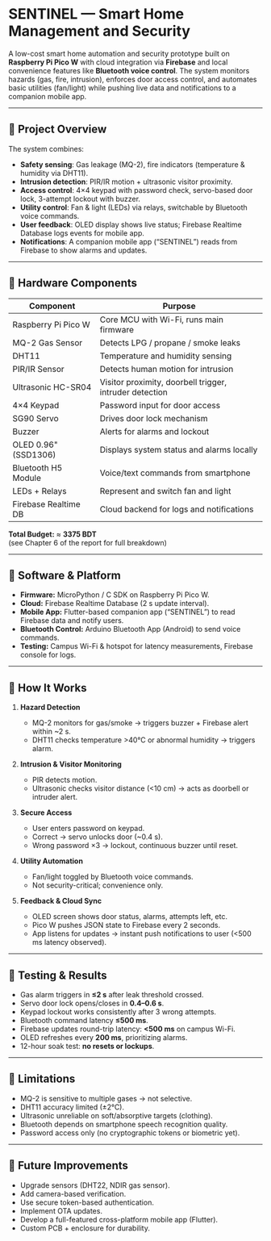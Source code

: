 # SENTINEL — Smart Home Management and Security

A low-cost smart home automation and security prototype built on **Raspberry Pi Pico W** with cloud integration via **Firebase** and local convenience features like **Bluetooth voice control**. The system monitors hazards (gas, fire, intrusion), enforces door access control, and automates basic utilities (fan/light) while pushing live data and notifications to a companion mobile app.

---

## 🔹 Project Overview
The system combines:
- **Safety sensing**: Gas leakage (MQ-2), fire indicators (temperature & humidity via DHT11).
- **Intrusion detection**: PIR/IR motion + ultrasonic visitor proximity.
- **Access control**: 4×4 keypad with password check, servo-based door lock, 3-attempt lockout with buzzer.
- **Utility control**: Fan & light (LEDs) via relays, switchable by Bluetooth voice commands.
- **User feedback**: OLED display shows live status; Firebase Realtime Database logs events for mobile app.
- **Notifications**: A companion mobile app (“SENTINEL”) reads from Firebase to show alarms and updates.

---

## 🔹 Hardware Components
| Component                | Purpose                                                   |
|---------------------------|-----------------------------------------------------------|
| Raspberry Pi Pico W       | Core MCU with Wi-Fi, runs main firmware                   |
| MQ-2 Gas Sensor           | Detects LPG / propane / smoke leaks                       |
| DHT11                     | Temperature and humidity sensing                          |
| PIR/IR Sensor             | Detects human motion for intrusion                        |
| Ultrasonic HC-SR04        | Visitor proximity, doorbell trigger, intruder detection   |
| 4×4 Keypad                | Password input for door access                            |
| SG90 Servo                | Drives door lock mechanism                               |
| Buzzer                    | Alerts for alarms and lockout                             |
| OLED 0.96" (SSD1306)      | Displays system status and alarms locally                 |
| Bluetooth H5 Module       | Voice/text commands from smartphone                      |
| LEDs + Relays             | Represent and switch fan and light                        |
| Firebase Realtime DB      | Cloud backend for logs and notifications                  |

**Total Budget:** ≈ **3375 BDT**  
(see Chapter 6 of the report for full breakdown)

---

## 🔹 Software & Platform
- **Firmware:** MicroPython / C SDK on Raspberry Pi Pico W.
- **Cloud:** Firebase Realtime Database (2 s update interval).
- **Mobile App:** Flutter-based companion app (“SENTINEL”) to read Firebase data and notify users.
- **Bluetooth Control:** Arduino Bluetooth App (Android) to send voice commands.
- **Testing:** Campus Wi-Fi & hotspot for latency measurements, Firebase console for logs.

---

## 🔹 How It Works
1. **Hazard Detection**  
   - MQ-2 monitors for gas/smoke → triggers buzzer + Firebase alert within ~2 s.  
   - DHT11 checks temperature >40°C or abnormal humidity → triggers alarm.  

2. **Intrusion & Visitor Monitoring**  
   - PIR detects motion.  
   - Ultrasonic checks visitor distance (<10 cm) → acts as doorbell or intruder alert.  

3. **Secure Access**  
   - User enters password on keypad.  
   - Correct → servo unlocks door (~0.4 s).  
   - Wrong password ×3 → lockout, continuous buzzer until reset.  

4. **Utility Automation**  
   - Fan/light toggled by Bluetooth voice commands.  
   - Not security-critical; convenience only.  

5. **Feedback & Cloud Sync**  
   - OLED screen shows door status, alarms, attempts left, etc.  
   - Pico W pushes JSON state to Firebase every 2 seconds.  
   - App listens for updates → instant push notifications to user (<500 ms latency observed).  

---

## 🔹 Testing & Results
- Gas alarm triggers in **≤2 s** after leak threshold crossed.  
- Servo door lock opens/closes in **0.4–0.6 s**.  
- Keypad lockout works consistently after 3 wrong attempts.  
- Bluetooth command latency **≤500 ms**.  
- Firebase updates round-trip latency: **<500 ms** on campus Wi-Fi.  
- OLED refreshes every **200 ms**, prioritizing alarms.  
- 12-hour soak test: **no resets or lockups**.  

---

## 🔹 Limitations
- MQ-2 is sensitive to multiple gases → not selective.  
- DHT11 accuracy limited (±2°C).  
- Ultrasonic unreliable on soft/absorptive targets (clothing).  
- Bluetooth depends on smartphone speech recognition quality.  
- Password access only (no cryptographic tokens or biometric yet).  

---

## 🔹 Future Improvements
- Upgrade sensors (DHT22, NDIR gas sensor).  
- Add camera-based verification.  
- Use secure token-based authentication.  
- Implement OTA updates.  
- Develop a full-featured cross-platform mobile app (Flutter).  
- Custom PCB + enclosure for durability.  
